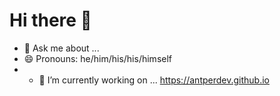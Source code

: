 # Hi there 👋

- 💬 Ask me about ...
- 😄 Pronouns: he/him/his/his/himself
- - 🔭 I’m currently working on ... https://antperdev.github.io

<!--
**AntPerDev/antperdev** is a ✨ _special_ ✨ repository because its `README.md` (this file) appears on your GitHub profile.

Here are some ideas to get you started:

- 🔭 I’m currently working on ...
- 🌱 I’m currently learning ...
- 👯 I’m looking to collaborate on ...
- 🤔 I’m looking for help with ...
- 📫 How to reach me: ...
- ⚡ Fun fact: ...
-->

